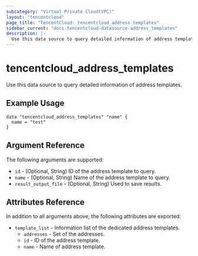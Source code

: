 ```yaml
---
subcategory: "Virtual Private Cloud(VPC)"
layout: "tencentcloud"
page_title: "TencentCloud: tencentcloud_address_templates"
sidebar_current: "docs-tencentcloud-datasource-address_templates"
description: |-
  Use this data source to query detailed information of address templates.
---
```


# tencentcloud_address_templates

Use this data source to query detailed information of address templates.

## Example Usage

```hcl
data "tencentcloud_address_templates" "name" {
  name = "test"
}
```

## Argument Reference

The following arguments are supported:

* `id` - (Optional, String) ID of the address template to query.
* `name` - (Optional, String) Name of the address template to query.
* `result_output_file` - (Optional, String) Used to save results.

## Attributes Reference

In addition to all arguments above, the following attributes are exported:

* `template_list` - Information list of the dedicated address templates.
  * `addresses` - Set of the addresses.
  * `id` - ID of the address template.
  * `name` - Name of address template.



